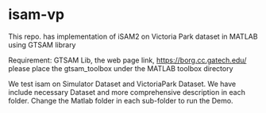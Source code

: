 # isam-vp
This repo. has implementation of iSAM2 on Victoria Park dataset in MATLAB using GTSAM library 

Requirement:
GTSAM Lib, the web page link, https://borg.cc.gatech.edu/
please place the gtsam_toolbox under the MATLAB toolbox directory

We test isam on Simulator Dataset and VictoriaPark Dataset. We have include necessary Dataset and more comprehensive description in each folder. Change the Matlab folder in each sub-folder to run the Demo.

